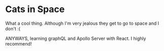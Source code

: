 # Cats in Space

What a cool thing. Although I'm very jealous they get to go to space and I don't :(

ANYWAYS, learning graphQL and Apollo Server with React. I highly recommend!
